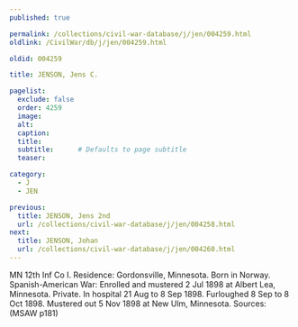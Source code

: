```yaml
---
published: true

permalink: /collections/civil-war-database/j/jen/004259.html
oldlink: /CivilWar/db/j/jen/004259.html

oldid: 004259

title: JENSON, Jens C.

pagelist:
  exclude: false
  order: 4259
  image: 
  alt:
  caption:
  title:
  subtitle:      # Defaults to page subtitle
  teaser:

category: 
  - J 
  - JEN

previous:
  title: JENSON, Jens 2nd
  url: /collections/civil-war-database/j/jen/004258.html  
next:
  title: JENSON, Johan
  url: /collections/civil-war-database/j/jen/004260.html   
---
```

MN 12th Inf Co I. Residence: Gordonsville, Minnesota. Born in Norway. Spanish-American War: Enrolled and mustered 2 Jul 1898 at Albert Lea, Minnesota. Private. In hospital 21 Aug to 8 Sep 1898. Furloughed 8 Sep to 8 Oct 1898. Mustered out 5 Nov 1898 at New Ulm, Minnesota. Sources: (MSAW p181)